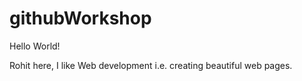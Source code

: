 # githubWorkshop

Hello World!

Rohit here, I like Web development i.e. creating beautiful web pages.
